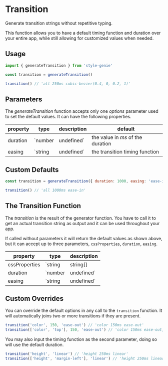 # Transition

Generate transition strings without repetitive typing.

This function allows you to have a default timing function and duration over your entire app, while still allowing for customized values when needed.

## Usage

```javascript
import { generateTransition } from 'style-genie'

const transition = generateTransition()

transition() // 'all 250ms cubic-bezier(0.4, 0, 0.2, 1)'
```

## Parameters

The _generateTransition_ function accepts only one _options_ parameter used to set the default values. It can have the following properties.

| property | type                 | description                       | default                          |
| -------- | -------------------- | --------------------------------- | -------------------------------- |
| duration | `number | undefined` | the value in _ms_ of the duration | `250`                            |
| easing   | `string | undefined` | the transition timing function    | `'cubic-bezier(0.4, 0, 0.2, 1)'` |

## Custom Defaults

```javascript
const transition = generateTransition({ duration: 1000, easing: 'ease-in' })

transition() // 'all 1000ms ease-in'
```

## The Transition Function

The _transition_ is the result of the generator function. You have to call it to get an actual transition string as output and it can be used throughout your app.

If called without parameters it will return the default values as shown above, but it can accept up to three parameters, `cssProperties`, `duration`, `easing`.

| property      | type                            | description                       |
| ------------- | ------------------------------- | --------------------------------- |
| cssProperties | `string | string[] | undefined` | the css properties to be animated |
| duration      | `number | undefined`            | the value in _ms_ of the duration |
| easing        | `string | undefined`            | the transition timing function    |

## Custom Overrides

You can override the default options in any call to the `transition` function. It will automatically joins two or more transitions if they are present.

```javascript
transition('color', 150, 'ease-out') // 'color 150ms ease-out'
transition(['color', 'top'], 150, 'ease-out') // 'color 150ms ease-out, top 150ms ease-out'
```

You may also input the timing function as the second parameter, doing so will use the default duration.

```javascript
transition('height', 'linear') // 'height 250ms linear'
transition(['height', 'margin-left'], 'linear') // 'height 250ms linear, margin-left 250ms linear'
```
